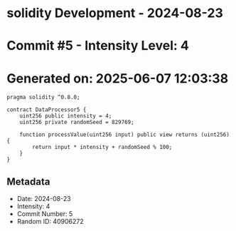 ﻿# solidity Development - 2024-08-23
# Commit #5 - Intensity Level: 4
# Generated on: 2025-06-07 12:03:38
```solidity
pragma solidity ^0.8.0;

contract DataProcessor5 {
    uint256 public intensity = 4;
    uint256 private randomSeed = 829769;

    function processValue(uint256 input) public view returns (uint256) {
        return input * intensity + randomSeed % 100;
    }
}
```
## Metadata
- Date: 2024-08-23
- Intensity: 4
- Commit Number: 5
- Random ID: 40906272
